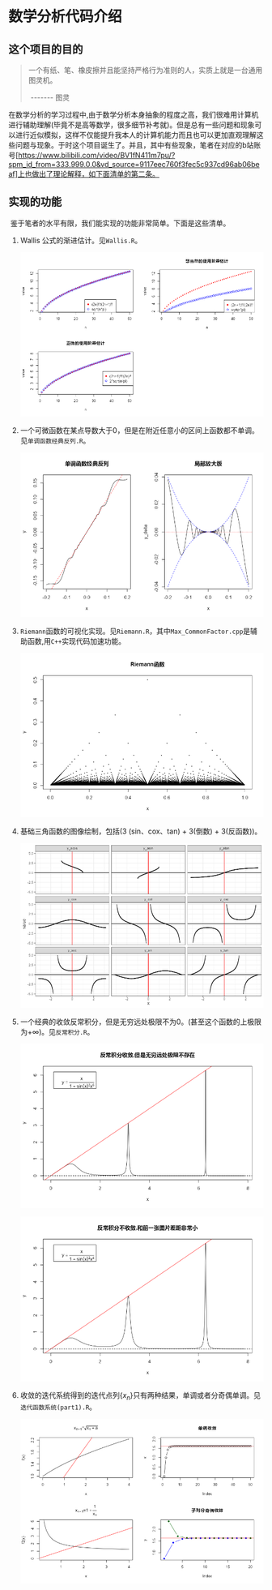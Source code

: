 # 数学分析代码介绍

## 这个项目的目的

> 一个有纸、笔、橡皮擦并且能坚持严格行为准则的人，实质上就是一台通用图灵机。 
>
> ​																				------- 图灵

​	在数学分析的学习过程中,由于数学分析本身抽象的程度之高，我们很难用计算机进行辅助理解(毕竟不是高等数学，很多细节补考就)。但是总有一些问题和现象可以进行近似模拟，这样不仅能提升我本人的计算机能力而且也可以更加直观理解这些问题与现象。于时这个项目诞生了。并且，其中有些现象，笔者在对应的b站账号[https://www.bilibili.com/video/BV1fN411m7pu/?spm_id_from=333.999.0.0&vd_source=9117eec760f3fec5c937cd96ab06beaf]上也做出了理论解释，如下面清单的第二条。

## 实现的功能

​	鉴于笔者的水平有限，我们能实现的功能非常简单。下面是这些清单。

1. Wallis 公式的渐进估计。见`Wallis.R`。

   ![Wallis渐进估计](picture\Wallis公式.png)

2. 一个可微函数在某点导数大于0，但是在附近任意小的区间上函数都不单调。见`单调函数经典反列.R`。

   ![单调函数经典反列](picture\单调函数经典反列.png)

3. `Riemann`函数的可视化实现。见`Riemann.R`，其中`Max_CommonFactor.cpp`是辅助函数,用`C++`实现代码加速功能。

   ![Riemann函数](picture\Riemann函数.png)

4. 基础三角函数的图像绘制，包括(3 (sin、cox、tan) +  3(倒数)  + 3(反函数))。

   ![基础三角函数图像](picture\基础三角函数图像.png)

5. 一个经典的收敛反常积分，但是无穷远处极限不为0。(甚至这个函数的上极限为$+\infty$)。见`反常积分.R`。

   ![经典反常积分收敛的反列1](picture\反常积分经典反列1.png)

   ![经典反常积分收敛的反列2](picture\反常积分经典反列2.png)

6. 收敛的迭代系统得到的迭代点列$\{x_{n}\}$只有两种结果，单调或者分奇偶单调。见`迭代函数系统(part1).R`。

   ![迭代序列收敛系统1](picture\迭代函数迭代系统1.png)